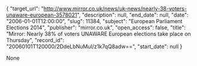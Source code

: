 {
  "target_url": "http://www.mirror.co.uk/news/uk-news/nearly-38-voters-unaware-european-3578021", 
  "description": null, 
  "end_date": null, 
  "date": "2006-01-01T12:00:00", 
  "slug": 11384, 
  "subject": "European Parliament Elections 2014", 
  "publisher": "mirror.co.uk", 
  "open_access": false, 
  "title": "Mirror: Nearly 38% of voters UNAWARE European elections take place on Thursday", 
  "record_id": "20060101T120000/2DdeLbNuMuI/z1k7qQ8adw==", 
  "start_date": null
}

None